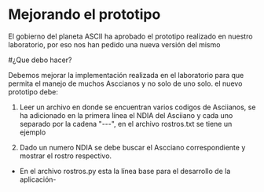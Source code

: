 # Mejorando el prototipo
El gobierno del planeta ASCII ha aprobado el prototipo realizado en nuestro laboratorio, por eso nos han pedido una nueva versión del mismo

#¿Que debo hacer?

Debemos mejorar la implementación realizada en el laboratorio para que permita el manejo de muchos Asccianos y no solo de uno solo. el nuevo prototipo debe:

1.   Leer un archivo en donde se encuentran varios codigos de Asciianos, se ha adicionado en la primera línea el NDIA del Asciiano y cada uno separado por la cadena "---", en el archivo rostros.txt se tiene un ejemplo

2.  Dado un numero NDIA se debe buscar el Ascciano correspondiente y mostrar el rostro respectivo.


* En el archivo rostros.py esta la línea base para el desarrollo de la aplicación-
